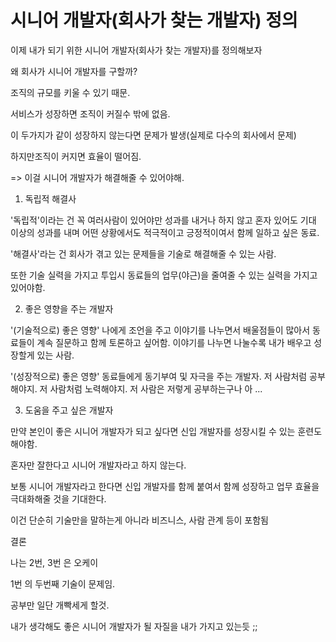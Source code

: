 # 시니어 개발자(회사가 찾는 개발자) 정의

이제 내가 되기 위한 시니어 개발자(회사가 찾는 개발자)를 정의해보자

왜 회사가 시니어 개발자를 구할까?

조직의 규모를 키울 수 있기 때문.

서비스가 성장하면 조직이 커질수 밖에 없음.

이 두가지가 같이 성장하지 않는다면 문제가 발생(실제로 다수의 회사에서 문제)

하지만조직이 커지면 효율이 떨어짐.&#x20;

\=> 이걸 시니어 개발자가 해결해줄 수 있어야해.



1. 독립적 해결사

'독립적'이라는 건 꼭 여러사람이 있어야만 성과를 내거나 하지 않고 혼자 있어도 기대 이상의 성과를 내며 어떤 상황에서도 적극적이고 긍정적이여서 함께 일하고 싶은 동료.



'해결사'라는 건 회사가 겪고 있는 문제들을 기술로 해결해줄 수 있는 사람.

또한 기술 실력을 가지고 투입시 동료들의 업무(야근)을 줄여줄 수 있는 실력을 가지고 있어야함.



2. 좋은 영향을 주는 개발자

'(기술적으로) 좋은 영향' 나에게 조언을 주고 이야기를 나누면서 배울점들이 많아서 동료들이 계속 질문하고 함께 토론하고 싶어함. 이야기를 나누면 나눌수록 내가 배우고 성장할게 있는 사람.



'(성장적으로) 좋은 영향' 동료들에게 동기부여 및 자극을 주는 개발자. 저 사람처럼 공부해야지. 저 사람처럼 노력해야지. 저 사람은 저렇게 공부하는구나 아 ...&#x20;



3. 도움을 주고 싶은 개발자

만약 본인이 좋은 시니어 개발자가 되고 싶다면 신입 개발자를 성장시킬 수 있는 훈련도 해야함.

혼자만 잘한다고 시니어 개발자라고 하지 않는다.

보통 시니어 개발자라고 한다면 신입 개발자를 함께 붙여서 함께 성장하고 업무 효율을 극대화해줄 것을 기대한다.

이건 단순히 기술만을 말하는게 아니라 비즈니스, 사람 관계 등이 포함됨



결론

나는 2번, 3번 은 오케이

1번 의 두번째 기술이 문제임.

공부만 일단 개빡세게 할것.



내가 생각해도 좋은 시니어 개발자가 될 자질을 내가 가지고 있는듯 ;;

